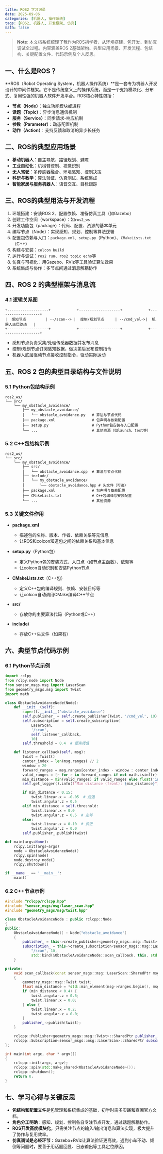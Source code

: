 ```yaml
---
title: ROS2 学习记录
date: 2025-09-06
categories: [机器人, 操作系统]
tags: [ROS2, 机器人, 开发框架, 仿真]
math: false
---
```


> **Note**: 本文档系统梳理了我作为ROS初学者，从环境搭建、包开发、到仿真调试全过程。内容涵盖ROS 2基础架构、典型应用场景、开发流程、包结构、关键配置文件、代码示例及个人反思。

## 一、什么是ROS？

**ROS（Robot Operating System，机器人操作系统）**是一套专为机器人开发设计的中间件框架。它不是传统意义上的操作系统，而是一个支持模块化、分布式、复用性强的机器人软件开发平台。ROS核心特性包括：

- **节点（Node）**：独立功能模块或进程
- **话题（Topic）**：异步消息通信机制
- **服务（Service）**：同步请求-响应机制
- **参数（Parameter）**：动态配置机制
- **动作（Action）**：支持反馈和取消的异步长任务

## 二、ROS的典型应用场景

- **移动机器人**：自主导航、路径规划、避障
- **工业自动化**：机械臂控制、视觉识别
- **无人驾驶**：多传感器融合、环境感知、控制决策
- **科研与教学**：算法验证、仿真测试、系统集成
- **智能家居与服务机器人**：语音交互、目标跟踪

## 三、ROS的典型用法与开发流程

1. 环境搭建：安装ROS 2、配置依赖、准备仿真工具（如Gazebo）
2. 创建工作空间（workspace）：如`ros2_ws`
3. 开发功能包（package）：代码、配置、资源的基本单元
4. 编写节点（Node）：实现感知、规划、控制等算法逻辑
5. 配置包依赖与入口：`package.xml`、`setup.py`（Python）、`CMakeLists.txt`（C++）
6. 构建与安装：`colcon build`
7. 运行与调试：`ros2 run`、`ros2 topic echo`等
8. 仿真与可视化：用Gazebo、RViz等工具验证算法效果
9. 系统集成与协作：多节点间通过消息解耦协作

## 四、ROS 2 的典型框架与消息流

### 4.1 逻辑关系图

```
+-------------------+            +-------------------+            +-------------------+
|  感知节点         | --/scan--> |  控制/规划节点     | --/cmd_vel->|  机器人底层驱动   |
+-------------------+            +-------------------+            +-------------------+
```

- 感知节点负责采集/处理传感器数据并发布消息
- 控制/规划节点订阅感知数据，做决策后发布控制指令
- 机器人底层驱动节点接收控制指令，驱动实际运动

## 五、ROS 2 包的典型目录结构与文件说明

### 5.1 Python包结构示例

```
ros2_ws/
└── src/
    └── my_obstacle_avoidance/
        ├── my_obstacle_avoidance/
        │   └── obstacle_avoidance.py   # 算法与节点代码
        ├── package.xml                 # 包声明与依赖配置
        ├── setup.py                    # Python包安装与入口配置
        └── ...                         # 其他资源（如launch、test等）
```

### 5.2 C++包结构示例

```
ros2_ws/
└── src/
    └── my_obstacle_avoidance/
        ├── src/
        │   └── obstacle_avoidance.cpp  # 算法与节点代码
        ├── include/
        │   └── my_obstacle_avoidance/
        │       └── obstacle_avoidance.hpp # 头文件（可选）
        ├── package.xml                 # 包声明与依赖配置
        ├── CMakeLists.txt              # C++包编译与安装配置
        └── ...                         # 其他资源
```

### 5.3 关键文件作用

- **package.xml**  
  - 描述包的名称、版本、作者、依赖关系等元信息
  - 让ROS和colcon知道包之间的依赖关系和基本信息

- **setup.py**（Python包）
  - 定义Python包的安装方式、入口点（如节点主函数）、依赖等
  - 让colcon自动识别和安装Python节点

- **CMakeLists.txt**（C++包）
  - 定义C++包的编译规则、依赖、安装目标等
  - 让colcon自动调用CMake编译C++节点

- **src/**  
  - 存放你的主要算法代码（Python或C++）

- **include/**  
  - 存放C++头文件（如果有）

## 六、典型节点代码示例

### 6.1 Python节点示例

```python
import rclpy
from rclpy.node import Node
from sensor_msgs.msg import LaserScan
from geometry_msgs.msg import Twist
import math

class ObstacleAvoidanceNode(Node):
    def __init__(self):
        super().__init__('obstacle_avoidance')
        self.publisher_ = self.create_publisher(Twist, '/cmd_vel', 10)
        self.subscription = self.create_subscription(
            LaserScan,
            '/scan',
            self.listener_callback,
            10)
        self.threshold = 0.4  # 距离阈值

    def listener_callback(self, msg):
        twist = Twist()
        center_index = len(msg.ranges) // 2
        window = 20
        forward_ranges = msg.ranges[center_index - window : center_index + window]
        valid_ranges = [r for r in forward_ranges if not math.isinf(r) and not math.isnan(r)]
        min_distance = min(valid_ranges) if valid_ranges else float('inf')
        self.get_logger().info(f"Min distance (front): {min_distance}")

        if min_distance < 0.15:
            twist.linear.x = -0.05  # 后退
            twist.angular.z = 0.5
        elif min_distance < self.threshold:
            twist.linear.x = 0.0
            twist.angular.z = 0.5  # 左转
        else:
            twist.linear.x = 0.10  # 前进
            twist.angular.z = 0.0
        self.publisher_.publish(twist)

def main(args=None):
    rclpy.init(args=args)
    node = ObstacleAvoidanceNode()
    rclpy.spin(node)
    node.destroy_node()
    rclpy.shutdown()

if __name__ == '__main__':
    main()
```

### 6.2 C++节点示例

```cpp
#include "rclcpp/rclcpp.hpp"
#include "sensor_msgs/msg/laser_scan.hpp"
#include "geometry_msgs/msg/twist.hpp"

class ObstacleAvoidanceNode : public rclcpp::Node
{
public:
    ObstacleAvoidanceNode() : Node("obstacle_avoidance")
    {
        publisher_ = this->create_publisher<geometry_msgs::msg::Twist>("/cmd_vel", 10);
        subscription_ = this->create_subscription<sensor_msgs::msg::LaserScan>(
            "/scan", 10,
            std::bind(&ObstacleAvoidanceNode::scan_callback, this, std::placeholders::_1));
    }

private:
    void scan_callback(const sensor_msgs::msg::LaserScan::SharedPtr msg)
    {
        geometry_msgs::msg::Twist twist;
        float min_distance = *std::min_element(msg->ranges.begin(), msg->ranges.end());
        if (min_distance < 0.4) {
            twist.angular.z = 0.5;
            twist.linear.x = 0.0;
        } else {
            twist.linear.x = 0.2;
            twist.angular.z = 0.0;
        }
        publisher_->publish(twist);
    }

    rclcpp::Publisher<geometry_msgs::msg::Twist>::SharedPtr publisher_;
    rclcpp::Subscription<sensor_msgs::msg::LaserScan>::SharedPtr subscription_;
};

int main(int argc, char * argv[])
{
    rclcpp::init(argc, argv);
    rclcpp::spin(std::make_shared<ObstacleAvoidanceNode>());
    rclcpp::shutdown();
    return 0;
}
```

## 七、学习心得与关键反思

- **包结构和配置文件**是包管理和系统集成的基础，初学时需多实践和查阅官方文档。
- **角色分工明确**：感知、规划、控制各自专注节点开发，通过话题解耦协作。
- **ROS开发高度模块化**，只需关注节点的输入/输出消息和算法实现，极大提升了协作与复用效率。
- **仿真调试是必经环节**：Gazebo+RViz让算法验证更高效，遇到小车不动、倾倒等问题时，要善于用话题回显、日志输出等工具定位原因。
